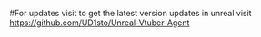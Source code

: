 #For updates visit
to get the latest version updates in unreal visit https://github.com/UD1sto/Unreal-Vtuber-Agent